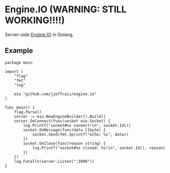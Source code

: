 # Engine.IO (WARNING: STILL WORKING!!!!)
Server-side [Engine.IO](https://github.com/socketio/engine.io) in Golang.

## Example

``` golang
package main

import (
	"flag"
    "fmt"
	"log"

	eio "github.com/jjeffcaii/engine.io"
)

func main() {
	flag.Parse()
	server := eio.NewEngineBuilder().Build()
	server.OnConnect(func(socket eio.Socket) {
		log.Printf("socket#%s connect!\n", socket.Id())
		socket.OnMessage(func(data []byte) {
			socket.Send(fmt.Sprintf("echo: %s", data))
		})
		socket.OnClose(func(reason string) {
			log.Printf("socket#%s closed: %s!\n", socket.Id(), reason)
		})
	})
	log.Fatalln(server.Listen(":3000"))
}

```
